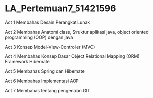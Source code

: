 # LA_Pertemuan7_51421596
Act 1
Membahas Desain Perangkat Lunak

Act 2
Membahas Anatomi class, Struktur aplikasi java, object oriented programming (OOP) dengan java

Act 3
Konsep Model-View-Controller (MVC) 

Act 4
Membahas Konsep Dasar Object Relational Mapping (ORM) Framework Hibernate

Act 5
Membahas Spring dan Hibernate

Act 6
Membahas Implementasi AOP

Act 7
Membahas tentang pengenalan GIT